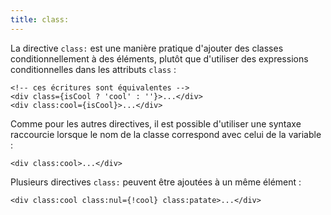 ```yaml
---
title: class:
---
```


La directive `class:` est une manière pratique d'ajouter des classes conditionnellement à des
éléments, plutôt que d'utiliser des expressions conditionnelles dans les attributs `class` :

```svelte
<!-- ces écritures sont équivalentes -->
<div class={isCool ? 'cool' : ''}>...</div>
<div class:cool={isCool}>...</div>
```

Comme pour les autres directives, il est possible d'utiliser une syntaxe raccourcie lorsque le nom
de la classe correspond avec celui de la variable :

```svelte
<div class:cool>...</div>
```

Plusieurs directives `class:` peuvent être ajoutées à un même élément :

```svelte
<div class:cool class:nul={!cool} class:patate>...</div>
```

